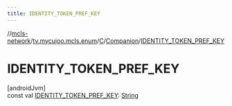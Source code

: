 ```yaml
---
title: IDENTITY_TOKEN_PREF_KEY
---
```

//[mcls-network](../../../../index.html)/[tv.mycujoo.mcls.enum](../../index.html)/[C](../index.html)/[Companion](index.html)/[IDENTITY_TOKEN_PREF_KEY](-i-d-e-n-t-i-t-y_-t-o-k-e-n_-p-r-e-f_-k-e-y.html)



# IDENTITY_TOKEN_PREF_KEY



[androidJvm]\
const val [IDENTITY_TOKEN_PREF_KEY](-i-d-e-n-t-i-t-y_-t-o-k-e-n_-p-r-e-f_-k-e-y.html): [String](https://kotlinlang.org/api/latest/jvm/stdlib/kotlin/-string/index.html)




